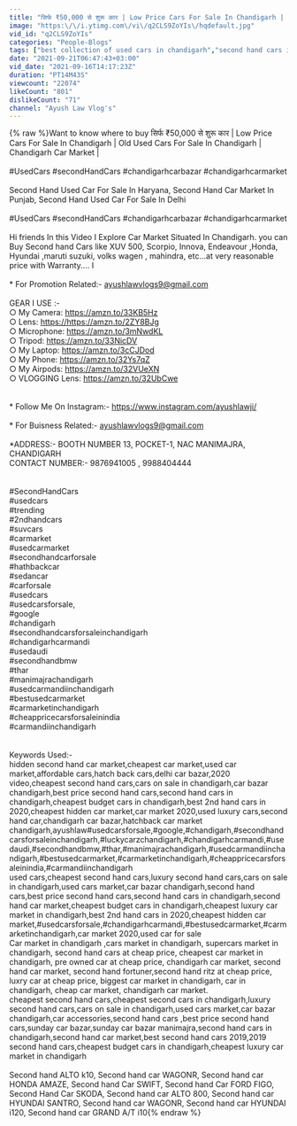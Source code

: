 ```yaml
---
title: "सिर्फ ₹50,000 से शुरू कार | Low Price Cars For Sale In Chandigarh | Used Cars For Sale In Chandigarh"
image: "https:\/\/i.ytimg.com\/vi\/q2CLS9ZoYIs\/hqdefault.jpg"
vid_id: "q2CLS9ZoYIs"
categories: "People-Blogs"
tags: ["best collection of used cars in chandigarh","second hand cars in chandigarh","chandigarh car market"]
date: "2021-09-21T06:47:43+03:00"
vid_date: "2021-09-16T14:17:23Z"
duration: "PT14M43S"
viewcount: "22074"
likeCount: "801"
dislikeCount: "71"
channel: "Ayush Law Vlog's"
---
```

{% raw %}Want to know where to buy सिर्फ ₹50,000 से शुरू कार | Low Price Cars For Sale In Chandigarh | Old Used Cars For Sale In Chandigarh | Chandigarh Car Market |<br /><br />#UsedCars #secondHandCars #chandigarhcarbazar #chandigarhcarmarket<br /><br />Second Hand Used Car For Sale In Haryana, Second Hand Car Market In Punjab, Second Hand Used Car For Sale In Delhi<br /><br />#UsedCars #secondHandCars #chandigarhcarbazar #chandigarhcarmarket<br /><br />Hi friends In this Video I Explore Car Market Situated In Chandigarh. you can Buy Second hand Cars like XUV 500, Scorpio, Innova, Endeavour ,Honda, Hyundai ,maruti suzuki, volks wagen , mahindra, etc...at very reasonable price with Warranty.... I <br /><br />* For Promotion Related:- ayushlawvlogs9@gmail.com<br /><br />GEAR I USE :-<br />○ My Camera: <a rel="nofollow" target="blank" href="https://amzn.to/33KB5Hz">https://amzn.to/33KB5Hz</a><br />○ Lens: <a rel="nofollow" target="blank" href="https://https://amzn.to/2ZY8BJg">https://https://amzn.to/2ZY8BJg</a><br />○ Microphone: <a rel="nofollow" target="blank" href="https://amzn.to/3mNwdKL">https://amzn.to/3mNwdKL</a><br />○ Tripod: <a rel="nofollow" target="blank" href="https://amzn.to/33NicDV">https://amzn.to/33NicDV</a><br />○ My Laptop: <a rel="nofollow" target="blank" href="https://amzn.to/3cCJDod">https://amzn.to/3cCJDod</a><br />○ My Phone: <a rel="nofollow" target="blank" href="https://amzn.to/32Ys7qZ">https://amzn.to/32Ys7qZ</a><br />○ My Airpods: <a rel="nofollow" target="blank" href="https://amzn.to/32VUeXN">https://amzn.to/32VUeXN</a><br />○ VLOGGING Lens: <a rel="nofollow" target="blank" href="https://amzn.to/32UbCwe">https://amzn.to/32UbCwe</a><br /><br /><br />* Follow Me On Instagram:-  <a rel="nofollow" target="blank" href="https://www.instagram.com/ayushlawji/">https://www.instagram.com/ayushlawji/</a><br /><br />* For Buisness Related:- ayushlawvlogs9@gmail.com<br /><br />*ADDRESS:- BOOTH NUMBER 13, POCKET-1, NAC MANIMAJRA, CHANDIGARH<br /> CONTACT NUMBER:- 9876941005 , 9988404444<br /><br /><br />#SecondHandCars<br />#usedcars<br />#trending<br />#2ndhandcars<br />#suvcars<br />#carmarket<br />#usedcarmarket<br />#secondhandcarforsale<br />#hathbackcar<br />#sedancar<br />#carforsale<br />#usedcars<br />#usedcarsforsale,<br />#google<br />#chandigarh<br />#secondhandcarsforsaleinchandigarh<br />#chandigarhcarmandi<br />#usedaudi<br />#secondhandbmw<br />#thar<br />#manimajrachandigarh<br />#usedcarmandiinchandigarh<br />#bestusedcarmarket<br />#carmarketinchandigarh<br />#cheappricecarsforsaleinindia<br />#carmandiinchandigarh<br /><br /><br />Keywords Used:- <br />hidden second hand car market,cheapest car market,used car market,affordable cars,hatch back cars,delhi car bazar,2020 video,cheapest second hand cars,cars on sale in chandigarh,car bazar chandigarh,best price second hand cars,second hand cars in chandigarh,cheapest budget cars in chandigarh,best 2nd hand cars in 2020,cheapest hidden car market,car market 2020,used luxury cars,second hand car,chandigarh car bazar,hatchback car market chandigarh,ayushlaw#usedcarsforsale,#google,#chandigarh,#secondhandcarsforsaleinchandigarh,#luckycarzchandigarh,#chandigarhcarmandi,#usedaudi,#secondhandbmw,#thar,#manimajrachandigarh,#usedcarmandiinchandigarh,#bestusedcarmarket,#carmarketinchandigarh,#cheappricecarsforsaleinindia,#carmandiinchandigarh<br />used cars,cheapest second hand cars,luxury second hand cars,cars on sale in chandigarh,used cars market,car bazar chandigarh,second hand cars,best price second hand cars,second hand cars in chandigarh,second hand car market,cheapest budget cars in chandigarh,cheapest luxury car market in chandigarh,best 2nd hand cars in 2020,cheapest hidden car market,#usedcarsforsale,#chandigarhcarmandi,#bestusedcarmarket,#carmarketinchandigarh,car market 2020,used car for sale<br />Car market in chandigarh ,cars market in chandigarh, supercars market in chandigarh, second hand cars at cheap price, cheapest car market in chandigarh, pre owned car at cheap price, chandigarh car market, second hand car market, second hand fortuner,second hand ritz at cheap price, luxry car at cheap price, biggest car market in chandigarh, car in chandigarh, cheap car market, chandigarh car market.<br />cheapest second hand cars,cheapest second cars in chandigarh,luxury second hand cars,cars on sale in chandigarh,used cars market,car bazar chandigarh,car accessories,second hand cars ,best price second hand cars,sunday car bazar,sunday car bazar manimajra,second hand cars in chandigarh,second hand car market,best second hand cars 2019,2019 second hand cars,cheapest budget cars in chandigarh,cheapest luxury car market in chandigarh<br /><br />Second hand ALTO k10, Second hand car WAGONR, Second hand car HONDA AMAZE, Second hand Car SWIFT, Second hand Car FORD FIGO, Second Hand Car SKODA, Second hand car ALTO 800, Second hand car HYUNDAI SANTRO, Second hand car WAGONR, Second hand car HYUNDAI i120, Second hand car GRAND A/T i10{% endraw %}
